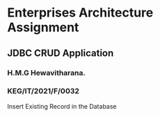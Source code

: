 #  Enterprises Architecture Assignment

## JDBC CRUD Application

### H.M.G Hewavitharana.
### KEG/IT/2021/F/0032
Insert Existing Record in the Database
